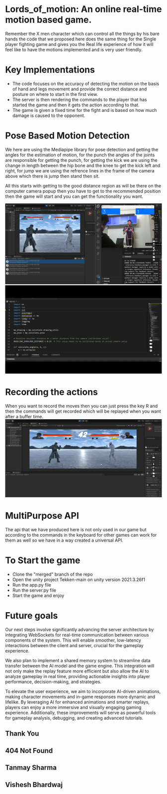 # Lords_of_motion: An online real-time motion based game.
Remember the X men character which can control all the things by his bare hands the code that we proposed here does the same thing for the Single player fighting game and gives you the Real life experience of how it will feel like to have the motions implemented and is very user friendly.

# Key Implementations
 * The code focuses on the accuracy of detecting the motion on the basis of hand and legs movement and provide the correct distance and posture on where to start in the first view.
 * The server is then rendering the commands to the player that has started the game and then it gets the action according to that.
 * The game is given a fixed time for the fight and is based on how much damage is caused to the opponent.

# Pose Based Motion Detection
  We here are using the Mediapipe library for pose detection and getting the angles for the estimation of motion, for the punch the angles of the joints are responsible for getting the punch, for getting the kick we are using the change in length between the hip bone and the knee to get the kick left and right, for jump we are using the refrence lines in the frame of the camera above which there is jump then stand then sit. 
  
  All this starts with getting to the good distance region as will be there on the computer camera popup then you have to get to the recommended position then the game will start and you can get the functionality you want.

  ![Pose_detection](https://github.com/cypher4802/Syntax-Error-24/blob/main/Images/Screenshot%202024-10-20%20104158.png)
  ![Pose_detection](https://github.com/cypher4802/Syntax-Error-24/blob/main/Images/Screenshot%202024-10-20%20104221.png)

# Recording the actions
When you want to record the moves then you can just press the key R and then the commands will get recorded which will be replayed when you want after a buffer time.
![Replay_actions](https://github.com/cypher4802/Syntax-Error-24/blob/main/Images/Screenshot%202024-10-20%20104212.png)


# MultiPurpose API
The api that we have produced here is not only used in our game but according to the commands in the keyboard for other games can work for them as well so we have in a way created a universal API.

# To Start the game
* Clone the "merged" branch of the repo
* Open the unity project Tekken-main on unity version 2021.3.26f1
* Run the app.py file
* Run the server.py file
* Start the game and enjoy



# Future goals
Our next steps involve significantly advancing the server architecture by integrating WebSockets for real-time communication between various components of the system. This will enable smoother, low-latency interactions between the client and server, crucial for the gameplay experience.

We also plan to implement a shared memory system to streamline data transfer between the AI model and the game engine. This integration will not only make the replay feature more efficient but also allow the AI to analyze gameplay in real time, providing actionable insights into player performance, decision-making, and strategies.

To elevate the user experience, we aim to incorporate AI-driven animations, making character movements and in-game responses more dynamic and lifelike. By leveraging AI for enhanced animations and smarter replays, players can enjoy a more immersive and visually engaging gaming experience. Additionally, these improvements will serve as powerful tools for gameplay analysis, debugging, and creating advanced tutorials.

## Thank You
## 404 Not Found
## Tanmay Sharma 
## Vishesh Bhardwaj


  

